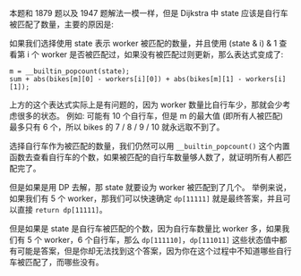 本题和 1879 题以及 1947 题解法一模一样，但是 Dijkstra 中 state 应该是自行车被匹配了数量，主要的原因是:

如果我们选择使用 state 表示 worker 被匹配的数量，并且使用 (state & i) & 1 查看第 i 个 worker 是否被匹配过，如果没有被匹配过则更新，那么表达式变成了:

```
m = __builtin_popcount(state);
sum + abs(bikes[m][0] - workers[i][0]) + abs(bikes[m][1] - workers[i][1]);
```

上方的这个表达式实际上是有问题的，因为 worker 数量比自行车少，那就会少考虑很多的状态。
例如: 可能有 10 个自行车，但是 m 的最大值 (即所有人被匹配) 最多只有 6 个，所以 bikes 的 7 / 8 / 9 / 10 就永远取不到了。

选择自行车作为被匹配的数量，我们仍然可以用 `__builtin_popcount()` 这个内置函数去查看自行车的个数，如果被匹配的自行车数量够人数了，就证明所有人都匹配完了。

但是如果是用 DP 去解，那 state 就要设为 worker 被匹配到了几个。
举例来说，如果我们有 5 个 worker，那我们可以快速确定 `dp[11111]` 就是最终答案，并且可以直接 `return dp[11111]`。

但是如果是 state 是自行车被匹配的个数，因为自行车数量比 worker 多，如果我们有 5 个 worker，6 个自行车，那么 `dp[111110]`，`dp[111011]` 这些状态值中都有可能是答案，但是你却无法找到这个答案，因为你在这个过程中不知道哪些自行车被匹配了，而哪些没有。


